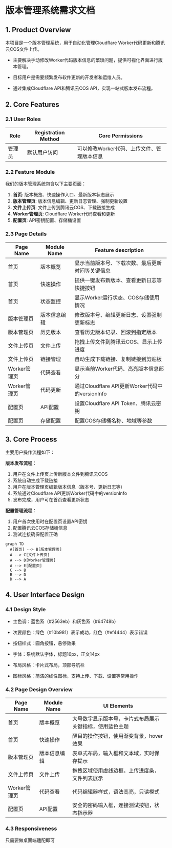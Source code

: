 # 版本管理系统需求文档

## 1. Product Overview

本项目是一个版本管理系统，用于自动化管理Cloudflare Worker代码更新和腾讯云COS文件上传。

* 主要解决手动修改Worker代码版本信息的繁琐问题，提供可视化界面进行版本管理。

* 目标用户是需要频繁发布软件更新的开发者和运维人员。

* 通过集成Cloudflare API和腾讯云COS API，实现一站式版本发布流程。

## 2. Core Features

### 2.1 User Roles

| Role | Registration Method | Core Permissions         |
| ---- | ------------------- | ------------------------ |
| 管理员  | 默认用户访问              | 可以修改Worker代码、上传文件、管理版本信息 |

### 2.2 Feature Module

我们的版本管理系统包含以下主要页面：

1. **首页**: 版本概览、快速操作入口、最新版本状态展示
2. **版本管理页**: 版本信息编辑、更新日志管理、强制更新设置
3. **文件上传页**: 文件上传到腾讯云COS、下载链接生成
4. **Worker管理页**: Cloudflare Worker代码查看和更新
5. **配置页**: API密钥配置、存储桶设置

### 2.3 Page Details

| Page Name | Module Name | Feature description                     |
| --------- | ----------- | --------------------------------------- |
| 首页        | 版本概览        | 显示当前版本号、下载次数、最后更新时间等关键信息                |
| 首页        | 快速操作        | 提供一键发布新版本、查看更新日志等快捷按钮                   |
| 首页        | 状态监控        | 显示Worker运行状态、COS存储使用情况                  |
| 版本管理页     | 版本信息编辑      | 修改版本号、编辑更新日志、设置强制更新标志                   |
| 版本管理页     | 历史版本        | 查看历史版本记录、回滚到指定版本                        |
| 文件上传页     | 文件上传        | 拖拽上传文件到腾讯云COS、显示上传进度                    |
| 文件上传页     | 链接管理        | 自动生成下载链接、复制链接到剪贴板                       |
| Worker管理页 | 代码查看        | 显示当前Worker代码、高亮版本信息部分                   |
| Worker管理页 | 代码更新        | 通过Cloudflare API更新Worker代码中的versionInfo |
| 配置页       | API配置       | 设置Cloudflare API Token、腾讯云密钥            |
| 配置页       | 存储配置        | 配置COS存储桶名称、地域等参数                        |

## 3. Core Process

主要用户操作流程如下：

**版本发布流程**：

1. 用户在文件上传页上传新版本文件到腾讯云COS
2. 系统自动生成下载链接
3. 用户在版本管理页编辑版本信息（版本号、更新日志等）
4. 系统通过Cloudflare API更新Worker代码中的versionInfo
5. 发布完成，用户可在首页查看更新状态

**配置管理流程**：

1. 用户首次使用时在配置页设置API密钥
2. 配置腾讯云COS存储桶信息
3. 测试连接确保配置正确

```mermaid
graph TD
  A[首页] --> B[版本管理页]
  A --> C[文件上传页]
  A --> D[Worker管理页]
  A --> E[配置页]
  C --> B
  B --> D
  D --> A
```

## 4. User Interface Design

### 4.1 Design Style

* 主色调：蓝色系（#2563eb）和灰色系（#64748b）

* 次要颜色：绿色（#10b981）表示成功，红色（#ef4444）表示错误

* 按钮样式：圆角按钮，悬停效果

* 字体：系统默认字体，标题16px，正文14px

* 布局风格：卡片式布局，顶部导航栏

* 图标风格：简洁的线性图标，支持上传、下载、设置等常用操作

### 4.2 Page Design Overview

| Page Name | Module Name | UI Elements                  |
| --------- | ----------- | ---------------------------- |
| 首页        | 版本概览        | 大号数字显示版本号，卡片式布局展示关键指标，使用蓝色主题 |
| 首页        | 快速操作        | 醒目的操作按钮，使用渐变背景，hover效果       |
| 版本管理页     | 版本信息编辑      | 表单式布局，输入框和文本域，实时保存提示         |
| 文件上传页     | 文件上传        | 拖拽区域使用虚线边框，上传进度条，文件列表展示      |
| Worker管理页 | 代码查看        | 代码编辑器样式，语法高亮，只读模式            |
| 配置页       | API配置       | 安全的密码输入框，连接测试按钮，状态指示器        |

### 4.3 Responsiveness

只需要做桌面端适配即可
